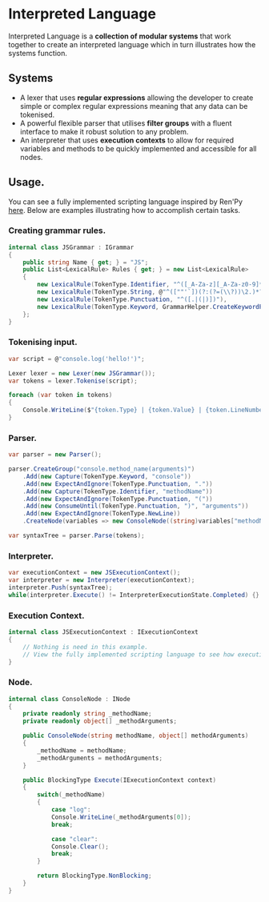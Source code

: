 # Interpreted Language
Interpreted Language is a **collection of modular systems** that work together to create an interpreted language which in turn illustrates how the systems function.

## Systems
- A lexer that uses **regular expressions** allowing the developer to create simple or complex regular expressions meaning that any data can be tokenised.
- A powerful flexible parser that utilises **filter groups** with a fluent interface to make it robust solution to any problem.
- An interpreter that uses **execution contexts** to allow for required variables and methods to be quickly implemented and accessible for all nodes.

## Usage.

You can see a fully implemented scripting language inspired by Ren'Py [here](/Interpreted-Language/Examples/RenPy/Language).
Below are examples illustrating how to accomplish certain tasks. 

### Creating grammar rules.
```csharp
internal class JSGrammar : IGrammar
{
	public string Name { get; } = "JS";
	public List<LexicalRule> Rules { get; } = new List<LexicalRule>
	{
	    new LexicalRule(TokenType.Identifier, "^([_A-Za-z][_A-Za-z0-9]*)"),
	    new LexicalRule(TokenType.String, @"^([""'`])(?:(?=(\\?))\2.)*?\1"),
	    new LexicalRule(TokenType.Punctuation, "^([.|(|)])"),
	    new LexicalRule(TokenType.Keyword, GrammarHelper.CreateKeywordPattern("console"))
	};
}
```
### Tokenising input.
```csharp
var script = @"console.log('hello!')";

Lexer lexer = new Lexer(new JSGrammar());
var tokens = lexer.Tokenise(script);

foreach (var token in tokens)
{
	Console.WriteLine($"{token.Type} | {token.Value} | {token.LineNumber}");
}
```
### Parser.
```csharp
var parser = new Parser();

parser.CreateGroup("console.method_name(arguments)")
	.Add(new Capture(TokenType.Keyword, "console"))
	.Add(new ExpectAndIgnore(TokenType.Punctuation, "."))
	.Add(new Capture(TokenType.Identifier, "methodName"))
	.Add(new ExpectAndIgnore(TokenType.Punctuation, "("))
	.Add(new ConsumeUntil(TokenType.Punctuation, ")", "arguments"))
	.Add(new ExpectAndIgnore(TokenType.NewLine))
	.CreateNode(variables => new ConsoleNode((string)variables["methodName"], ((Token[])variables["arguments"]).Select(t => t.Value).ToArray()));

var syntaxTree = parser.Parse(tokens);
```	
### Interpreter.
```csharp
var executionContext = new JSExecutionContext();
var interpreter = new Interpreter(executionContext);
interpreter.Push(syntaxTree);
while(interpreter.Execute() != InterpreterExecutionState.Completed) {}
```
### Execution Context.
```csharp
internal class JSExecutionContext : IExecutionContext
{
	// Nothing is need in this example.
	// View the fully implemented scripting language to see how execution context can be used.
}
```
### Node.
```csharp
internal class ConsoleNode : INode
{
	private readonly string _methodName;
	private readonly object[] _methodArguments;

	public ConsoleNode(string methodName, object[] methodArguments)
	{
		_methodName = methodName;
		_methodArguments = methodArguments;
	}

	public BlockingType Execute(IExecutionContext context)
	{
		switch(_methodName)
		{
		    case "log":
			Console.WriteLine(_methodArguments[0]);
			break;

		    case "clear":
			Console.Clear();
			break;
		}

		return BlockingType.NonBlocking;
	}
}
```
